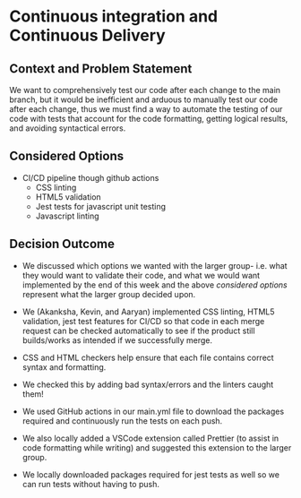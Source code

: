 # Continuous integration and Continuous Delivery

## Context and Problem Statement
We want to comprehensively test our code after each change to the main branch, but it would be inefficient and arduous to manually test our code after each change, thus we must find a way to automate the testing of our code with tests that account for the code formatting, getting logical results, and avoiding syntactical errors. 

## Considered Options
- CI/CD pipeline though github actions
  - CSS linting
  - HTML5 validation
  - Jest tests for javascript unit testing 
  - Javascript linting 

## Decision Outcome

* We discussed which options we wanted with the larger group- i.e. what they would want to validate their code, and what we would want implemented by the end of this week and the above *considered options* represent what the larger group decided upon.
 
* We (Akanksha, Kevin, and Aaryan) implemented CSS linting, HTML5 validation, jest test features for CI/CD so that code in each merge request can be checked automatically to see if the product still builds/works as intended if we successfully merge. 
* CSS and HTML checkers help ensure that each file contains correct syntax and formatting. 
* We checked this by adding bad syntax/errors and the linters caught them! 

* We used GitHub actions in our main.yml file to download the packages required and continuously run the tests on each push.
* We also locally added a VSCode extension called Prettier (to assist in code formatting while writing) and suggested this extension to the larger group. 
* We locally downloaded packages required for jest tests as well so we can run tests without having to push. 

